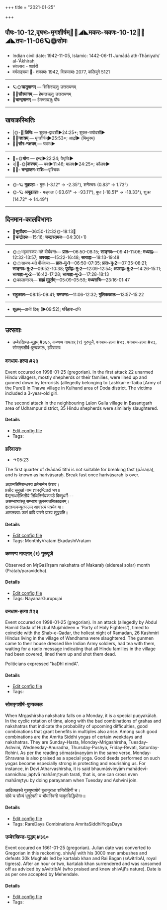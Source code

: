 +++
title = "2021-01-25"

+++
## पौषः-10-12,वृषभः-मृगशीर्षम्🌛🌌◢◣मकरः-श्रवणः-10-12🌌🌞◢◣तपः-11-06🪐🌞सोमः
- Indian civil date: 1942-11-05, Islamic: 1442-06-11 Jumādā ath-Thāniyah/ al-ʾĀkhirah
- संवत्सरः - शार्वरी
- वर्षसङ्ख्या 🌛- शकाब्दः 1942, विक्रमाब्दः 2077, कलियुगे 5121
___________________
- 🪐🌞**ऋतुमानम्** — शिशिरऋतुः उत्तरायणम्
- 🌌🌞**सौरमानम्** — हेमन्तऋतुः उत्तरायणम्
- 🌛**चान्द्रमानम्** — हेमन्तऋतुः पौषः
___________________


## खचक्रस्थितिः
- |🌞-🌛|**तिथिः** — शुक्ल-द्वादशी►24:25*; शुक्ल-त्रयोदशी►  
- 🌌🌛**नक्षत्रम्** — मृगशीर्षम्►25:53*; आर्द्रा► (मिथुनम्)  
- 🌌🌞**सौर-नक्षत्रम्** — श्रवणः►  
___________________
- 🌛+🌞**योगः** — इन्द्रः►22:24; वैधृतिः►  
- २|🌛-🌞|**करणम्** — बवः►11:46; बालवः►24:25*; कौलवः►  
- 🌌🌛- **चन्द्राष्टम-राशिः**—वृश्चिकः  
___________________
- 🌞-🪐 **मूढग्रहाः** - गुरुः (-3.12° → -2.35°), शनैश्चरः (0.83° → 1.73°)
- 🌞-🪐 **अमूढग्रहाः** - मङ्गलः (-93.61° → -93.11°), बुधः (-18.51° → -18.33°), शुक्रः (14.72° → 14.49°)
___________________


## दिनमान-कालविभागाः
- 🌅**सूर्योदयः**—06:50-12:32🌞️-18:13🌇  
- 🌛**चन्द्रोदयः**—15:16; **चन्द्रास्तमयः**—04:30(+1)  
___________________
- 🌞⚝भट्टभास्कर-मते वीर्यवन्तः— **प्रातः**—06:50-08:15; **साङ्गवः**—09:41-11:06; **मध्याह्नः**—12:32-13:57; **अपराह्णः**—15:22-16:48; **सायाह्नः**—18:13-19:48  
- 🌞⚝सायण-मते वीर्यवन्तः— **प्रातः-मु॰1**—06:50-07:35; **प्रातः-मु॰2**—07:35-08:21; **साङ्गवः-मु॰2**—09:52-10:38; **पूर्वाह्णः-मु॰2**—12:09-12:54; **अपराह्णः-मु॰2**—14:26-15:11; **सायाह्नः-मु॰2**—16:42-17:28; **सायाह्नः-मु॰3**—17:28-18:13  
- 🌞कालान्तरम्— **ब्राह्मं मुहूर्तम्**—05:09-05:59; **मध्यरात्रिः**—23:16-01:47  
___________________
- **राहुकालः**—08:15-09:41; **यमघण्टः**—11:06-12:32; **गुलिककालः**—13:57-15:22  
___________________
- **शूलम्**—प्राची दिक् (►09:52); **परिहारः**–दधि  
___________________

## उत्सवाः
- उम्बेरखिण्ड-युद्धम् #३६०, कण्णप्प नायऩार् (९) गुरुपूजै, वनधाम-हत्या #२३, वनधाम-हत्या #२३, सोममृगशीर्ष-पुण्यकालः, हरिवासरः
### वनधाम-हत्या #२३

Event occured on 1998-01-25 (gregorian). In the first attack 22 unarmed Hindu villagers, mostly shepherds or their families, were lined up and gunned down by terrorists (allegedly belonging to  Lashkar-e-Taiba [Army of the Pure]) in Thawa village in Kulhand area of Doda district. The victims included a 3-year-old girl.

The second attack in the neighbouring Lalon Galla village in Basantgarh area of Udhampur district, 35 Hindu shepherds were similarly slaughtered.

#### Details
- [Edit config file](https://github.com/jyotisham/adyatithi/blob/master/mahApuruSha/xatra-later/gregorian/day/01/25/WandhAma-massacre.toml)
- Tags: 


### हरिवासरः
- →05:23

The first quarter of dvādaśī tithi is not suitable for breaking fast (pāraṇa), and is known as harivāsaraḥ. Break fast once harivāsaraḥ is over.

अज्ञानतिमिरान्धस्य व्रतेनानेन केशव।  
प्रसीद सुमुखो नाथ ज्ञानदृष्टिप्रदो भव॥  
वैद्यनाथदीक्षितीये तिथिनिर्णयकाण्डे विष्णुधर्मे---  
असम्भाष्यांस्तु सम्भाष्य तुलस्यतसिकादलम्।  
द्वादश्यामच्युतफलम् आगस्त्यं पत्रमेव वा।   
आमलक्याः फलं वापि पारणे प्राश्य शुद्ध्यति॥



#### Details
- [Edit config file](https://github.com/jyotisham/adyatithi/blob/master/time_focus/monthly/ekAdashI/description_only/harivAsaraH.toml)
- Tags: MonthlyVratam EkadashiVratam


### कण्णप्प नायऩार् (९) गुरुपूजै

Observed on Mr̥Gaśīrṣam nakshatra of Makaraḥ (sidereal solar) month (Prātaḥ/paraviddha). 

#### Details
- [Edit config file](https://github.com/jyotisham/adyatithi/blob/master/mahApuruSha/nAyanAr/sidereal_solar_month/nakshatra/10/05/kaNNappa_nAyan2Ar_%289%29_gurupUjai.toml)
- Tags: NayanarGurupujai


### वनधाम-हत्या #२३

Event occured on 1998-01-25 (gregorian). In an attack (allegedly by  Abdul Hamid Gada of Hizbul Mujahideen = 'Party of Holy Fighters'), timed to coincide with the Shab-e-Qadar, the holiest night of Ramadan, 26 Kashmiri Hindus living in the village of Wandhama were slaughtered. The gunmen came to their house dressed like Indian Army soldiers, had tea with them, waiting for a radio message indicating that all Hindu families in the village had been covered, lined them up and shot them dead.

Politicians expressed "kaDhI nindA".

#### Details
- [Edit config file](https://github.com/jyotisham/adyatithi/blob/master/mahApuruSha/xatra-later/gregorian/day/01/25/marad-massacre.toml)
- Tags: 


### सोममृगशीर्ष-पुण्यकालः

When Mrgashirsha nakshatra falls on a Monday, it is a special puṇyakālaḥ. In the cyclic rotation of time, along with the bad combinations of grahas and nakshatras that indicate the probability of upcoming difficulties, good combinations that grant benefits in multiples also arise. Among such good combinations are the Amrita Siddhi yogas of certain weekdays and nakshatras. They are Sunday-Hasta, Monday-Mrigashirsha, Tuesday-Ashvini, Wednesday-Anuradha, Thursday-Pushya, Friday-Revati, Saturday-Rohini. As per the reading sōmaśrāvaṇyām in the same verse, Monday-Shravana is also praised as a special yoga. Good deeds performed on such yogas become especially strong in protecting and nourishing us.
For instance, in Devi Atharvashirsha, it is said bhaumāśvinyāṁ mahādevī-sannidhau japtvā mahāmr̥tyuṁ tarati, that is, one can cross even mahāmr̥tyu by doing parayanam when Tuesday and Ashvini join.

आदित्यहस्ते गुरुपुष्ययोगे बुधानुराधा शनिरोहिणी च।  
सोमे च सौम्यं भृगुरेवती च भौमाश्विनी चामृतसिद्धियोगाः॥



#### Details
- [Edit config file](https://github.com/jyotisham/adyatithi/blob/master/time_focus/amrita-siddhi/description_only/sOmamRgazIrSa-puNyakAlaH.toml)
- Tags: RareDays Combinations AmritaSiddhiYogaDays


### उम्बेरखिण्ड-युद्धम् #३६०

Event occured on 1661-01-25 (gregorian). Julian date was converted to Gregorian in this reckoning. shivAjI with his 3000 men ambushes and defeats 30k Mughals led by kartalab khan and Rai Bagan (sAvitrIbAI, royal tigress). After an hour or two,  kartalab khan surrendered and was ransomed off as adviced by sAvitrIbAI (who praised and knew shivAjI's nature). Date is as per one accepted by Mehendale.

#### Details
- [Edit config file](https://github.com/jyotisham/adyatithi/blob/master/mahApuruSha/xatra-later/julian/day/01/15/umberkhiND-yuddham.toml)
- Tags: 


